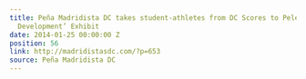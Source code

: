 ```yaml
---
title: Peña Madridista DC takes student-athletes from DC Scores to Pelé’s ‘Gols for
  Development’ Exhibit
date: 2014-01-25 00:00:00 Z
position: 56
link: http://madridistasdc.com/?p=653
source: Peña Madridista DC
---
```


